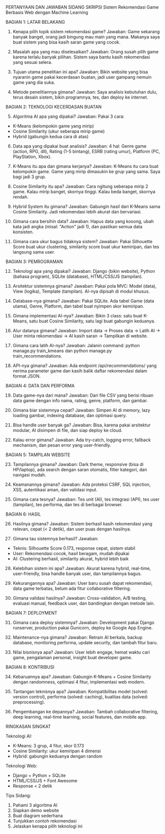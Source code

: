 PERTANYAAN DAN JAWABAN SIDANG SKRIPSI
Sistem Rekomendasi Game Berbasis Web dengan Machine Learning

BAGIAN 1: LATAR BELAKANG

1. Kenapa pilih topik sistem rekomendasi game?
Jawaban: Game sekarang banyak banget, orang jadi bingung mau main yang mana. Makanya saya buat sistem yang bisa kasih saran game yang cocok.

2. Masalah apa yang mau diselesaikan?
Jawaban: Orang susah pilih game karena terlalu banyak pilihan. Sistem saya bantu kasih rekomendasi yang sesuai selera.

3. Tujuan utama penelitian ini apa?
Jawaban: Bikin website yang bisa nyaranin game pakai kecerdasan buatan, jadi user gampang nemuin game yang dia suka.

4. Metode penelitiannya gimana?
Jawaban: Saya analisis kebutuhan dulu, terus desain sistem, bikin programnya, tes, dan deploy ke internet.

BAGIAN 2: TEKNOLOGI KECERDASAN BUATAN

5. Algoritma AI apa yang dipakai?
Jawaban: Pakai 3 cara: 
- K-Means (kelompokin game yang mirip)
- Cosine Similarity (ukur seberapa mirip game)
- Hybrid (gabungin kedua cara di atas)

6. Data apa yang dipakai buat analisis?
Jawaban: 4 hal: Genre game (action, RPG, dll), Rating (1-5 bintang), ESRB (rating umur), Platform (PC, PlayStation, Xbox).

7. K-Means itu apa dan gimana kerjanya?
Jawaban: K-Means itu cara buat kelompokin game. Game yang mirip dimasukin ke grup yang sama. Saya bagi jadi 3 grup.

8. Cosine Similarity itu apa?
Jawaban: Cara ngitung seberapa mirip 2 game. Kalau mirip banget, skornya tinggi. Kalau beda banget, skornya rendah.

9. Hybrid System itu gimana?
Jawaban: Gabungin hasil dari K-Means sama Cosine Similarity. Jadi rekomendasi lebih akurat dan bervariasi.

10. Gimana cara bersihin data?
Jawaban: Hapus data yang kosong, ubah kata jadi angka (misal: "Action" jadi 1), dan pastikan semua data konsisten.

11. Gimana cara ukur bagus tidaknya sistem?
Jawaban: Pakai Silhouette Score buat ukur clustering, similarity score buat ukur kemiripan, dan tes langsung sama user.

BAGIAN 3: PEMROGRAMAN

12. Teknologi apa yang dipakai?
Jawaban: Django (bikin website), Python (bahasa program), SQLite (database), HTML/CSS/JS (tampilan).

13. Arsitektur sistemnya gimana?
Jawaban: Pakai pola MVC: Model (data), View (logika), Template (tampilan). AI-nya dipisah di modul khusus.

14. Database-nya gimana?
Jawaban: Pakai SQLite. Ada tabel Game (data utama), Genre, Platform, dan tabel buat nyimpen skor kemiripan.

15. Gimana implementasi AI-nya?
Jawaban: Bikin 3 class: satu buat K-Means, satu buat Cosine Similarity, satu lagi buat gabungin keduanya.

16. Alur datanya gimana?
Jawaban: Import data → Proses data → Latih AI → User minta rekomendasi → AI kasih saran → Tampilkan di website.

17. Gimana cara latih AI-nya?
Jawaban: Jalanin command: python manage.py train_kmeans dan python manage.py train_recommendations.

18. API-nya gimana?
Jawaban: Ada endpoint /api/recommendations/ yang nerima parameter game dan kasih balik daftar rekomendasi dalam format JSON.

BAGIAN 4: DATA DAN PERFORMA

19. Data game-nya dari mana?
Jawaban: Dari file CSV yang berisi ribuan data game dengan info nama, rating, genre, platform, dan gambar.

20. Gimana biar sistemnya cepat?
Jawaban: Simpen AI di memory, lazy loading gambar, indexing database, dan optimasi query.

21. Bisa handle user banyak ga?
Jawaban: Bisa, karena pakai arsitektur modular, AI disimpen di file, dan siap deploy ke cloud.

22. Kalau error gimana?
Jawaban: Ada try-catch, logging error, fallback mechanism, dan pesan error yang user-friendly.

BAGIAN 5: TAMPILAN WEBSITE

23. Tampilannya gimana?
Jawaban: Dark theme, responsive (bisa di HP/laptop), ada search dengan saran otomatis, filter kategori, dan navigasi mudah.

24. Keamanannya gimana?
Jawaban: Ada proteksi CSRF, SQL injection, XSS, autentikasi aman, dan validasi input.

25. Gimana cara tesnya?
Jawaban: Tes unit (AI), tes integrasi (API), tes user (tampilan), tes performa, dan tes di berbagai browser.

BAGIAN 6: HASIL

26. Hasilnya gimana?
Jawaban: Sistem berhasil kasih rekomendasi yang relevan, cepat (< 2 detik), dan user puas dengan hasilnya.

27. Gimana tau sistemnya berhasil?
Jawaban: 
- Teknis: Silhouette Score 0.173, response cepat, sistem stabil
- User: Rekomendasi cocok, hasil beragam, mudah dipakai
- AI: Clustering berhasil, similarity akurat, hybrid lebih baik

28. Kelebihan sistem ini apa?
Jawaban: Akurat karena hybrid, real-time, user-friendly, bisa handle banyak user, dan tampilannya bagus.

29. Kekurangannya apa?
Jawaban: User baru susah dapat rekomendasi, data game terbatas, belum ada fitur collaborative filtering.

30. Gimana validasi hasilnya?
Jawaban: Cross-validation, A/B testing, evaluasi manual, feedback user, dan bandingkan dengan metode lain.

BAGIAN 7: DEPLOYMENT

31. Gimana cara deploy sistemnya?
Jawaban: Development pakai Django runserver, production pakai Gunicorn, deploy ke Google App Engine.

32. Maintenance-nya gimana?
Jawaban: Retrain AI berkala, backup database, monitoring performa, update security, dan tambah fitur baru.

33. Nilai bisnisnya apa?
Jawaban: User lebih engage, hemat waktu cari game, pengalaman personal, insight buat developer game.

BAGIAN 8: KONTRIBUSI

34. Kebaruannya apa?
Jawaban: Gabungin K-Means + Cosine Similarity dengan randomness, optimasi 4 fitur, implementasi web modern.

35. Tantangan teknisnya apa?
Jawaban: Kompatibilitas model (solved: version control), performa (solved: caching), kualitas data (solved: preprocessing).

36. Pengembangan ke depannya?
Jawaban: Tambah collaborative filtering, deep learning, real-time learning, social features, dan mobile app.

RINGKASAN SINGKAT

Teknologi AI:
- K-Means: 3 grup, 4 fitur, skor 0.173
- Cosine Similarity: ukur kemiripan 4 dimensi
- Hybrid: gabungin keduanya dengan random

Teknologi Web:
- Django + Python + SQLite
- HTML/CSS/JS + Font Awesome
- Response < 2 detik

Tips Sidang:
1. Pahami 3 algoritma AI
2. Siapkan demo website
3. Buat diagram sederhana
4. Tunjukkan contoh rekomendasi
5. Jelaskan kenapa pilih teknologi ini
